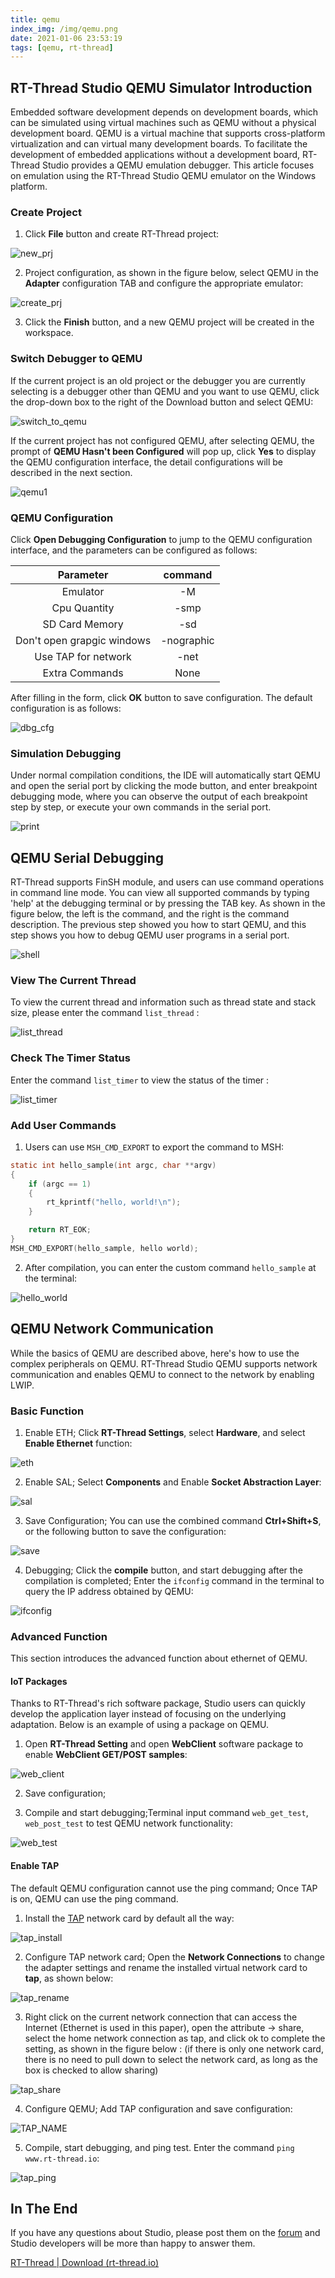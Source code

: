 ```yaml
---
title: qemu
index_img: /img/qemu.png
date: 2021-01-06 23:53:19
tags: [qemu, rt-thread]
---
```


## RT-Thread Studio QEMU Simulator Introduction 

Embedded software development depends on development boards, which can be simulated using virtual machines such as QEMU without a physical development board. QEMU is a virtual machine that supports cross-platform virtualization and can virtual many development boards. To facilitate the development of embedded applications without a development board, RT-Thread Studio provides a QEMU emulation debugger. This article focuses on emulation using the RT-Thread Studio QEMU emulator on the Windows platform.

### Create Project

1. Click **File** button and create RT-Thread project:

![new_prj](qemu\new_prj.png)

2. Project configuration, as shown in the figure below, select QEMU in the **Adapter** configuration TAB and configure the appropriate emulator:

![create_prj](qemu\create_prj.png)

3. Click the **Finish** button, and a new QEMU project will be created in the workspace.

### Switch Debugger to QEMU

If the current project is an old project or the debugger you are currently selecting is a debugger other than QEMU and you want to use QEMU, click the drop-down box to the right of the Download button and select QEMU:

![switch_to_qemu](qemu\switch_to_qemu.png)

If the current project has not configured QEMU, after selecting QEMU, the prompt of **QEMU Hasn't been Configured** will pop up, click **Yes** to display the QEMU configuration interface, the detail configurations  will be described in the next section.

![qemu1](qemu\qemu1.png)

### QEMU Configuration

Click **Open Debugging Configuration** to jump to the QEMU configuration interface, and the parameters can be configured as follows:

|         Parameter          |  command   |
| :------------------------: | :--------: |
|          Emulator          |     -M     |
|        Cpu Quantity        |    -smp    |
|       SD Card Memory       |    -sd     |
| Don't open grapgic windows | -nographic |
|    Use TAP for network     |    -net    |
|       Extra Commands       |    None    |

After filling in the form, click **OK** button to save configuration. The default configuration is as follows:

![dbg_cfg](qemu\dbg_cfg.png)

### Simulation Debugging

Under normal compilation conditions, the IDE will automatically start QEMU and open the serial port by clicking the mode button, and enter breakpoint debugging mode, where you can observe the output of each breakpoint step by step, or execute your own commands in the serial port.

![print](qemu\print.png)

## QEMU Serial Debugging

RT-Thread supports FinSH module, and users can use command operations in command line mode. You can view all supported commands by typing 'help' at the debugging terminal or by pressing the TAB key. As shown in the figure below, the left is the command, and the right is the command description. The previous step showed you how to start QEMU, and this step shows you how to debug QEMU user programs in a serial port.

![shell](qemu\shell.png)

### View The Current Thread

To view the current thread and information such as thread state and stack size, please enter the command `list_thread` :

![list_thread](qemu\list_thread.png)

### Check The Timer Status

Enter the command `list_timer`  to view the status of the timer :

![list_timer](qemu\list_timer.png)

### Add User Commands

1. Users can use `MSH_CMD_EXPORT` to export the command to MSH:

```c
static int hello_sample(int argc, char **argv)
{
    if (argc == 1)
    {
    	rt_kprintf("hello, world!\n");
    }

    return RT_EOK;
}
MSH_CMD_EXPORT(hello_sample, hello world);
```

2. After compilation, you can enter the custom command `hello_sample` at the terminal:

![hello_world](qemu\hello_world.png)

## QEMU Network Communication

While the basics of QEMU are described above, here's how to use the complex peripherals on QEMU. RT-Thread Studio QEMU supports network communication and enables QEMU to connect to the network by enabling LWIP.

### Basic Function

1. Enable ETH; Click **RT-Thread Settings**, select **Hardware**, and select **Enable Ethernet** function:

![eth](qemu\eth.png)

2. Enable SAL; Select **Components** and Enable **Socket Abstraction Layer**:

![sal](qemu\sal.png)

3. Save Configuration; You can use the combined command **Ctrl+Shift+S**, or the following button to save the configuration:

![save](qemu\save.png)

4. Debugging; Click the **compile** button, and start debugging after the compilation is completed; Enter the `ifconfig` command in the terminal to query the IP address obtained by QEMU:

![ifconfig](qemu\ifconfig.png)

### Advanced Function

This section introduces the advanced function about ethernet of QEMU.

#### IoT Packages

Thanks to RT-Thread's rich software package, Studio users can quickly develop the application layer instead of focusing on the underlying adaptation. Below is an example of using a package on QEMU.

1. Open **RT-Thread Setting** and open **WebClient** software package to enable **WebClient GET/POST samples**:

![web_client](qemu\web_client.png)

2. Save configuration;

3. Compile and start debugging;Terminal input command `web_get_test`, `web_post_test` to test QEMU network functionality:

![web_test](qemu\web_test.png)

#### Enable TAP

The default QEMU configuration cannot use the ping command; Once TAP is on, QEMU can use the ping command.

1. Install the [TAP](https://tap-windows.updatestar.com/) network card  by default all the way:

![tap_install](qemu\tap_install.png)

2. Configure TAP network card; Open the **Network Connections** to change the adapter settings and rename the installed virtual network card to **tap**, as shown below:

![tap_rename](qemu\tap_rename.png)

3. Right click on the current network connection that can access the Internet (Ethernet is used in this paper), open the attribute -> share, select the home network connection as tap, and click ok to complete the setting, as shown in the figure below : (if there is only one network card, there is no need to pull down to select the network card, as long as the box is checked to allow sharing)

![tap_share](qemu\tap_share.png)

4. Configure QEMU; Add TAP configuration and save configuration:

![TAP_NAME](qemu\TAP_NAME.png)

5. Compile, start debugging, and ping test. Enter the command `ping www.rt-thread.io`:

![tap_ping](qemu\tap_ping.png)

## In The End

If you have any questions about Studio, please post them on the [forum](https://club.rt-thread.io/) and Studio developers will be more than happy to answer them.

[RT-Thread | Download (rt-thread.io)](https://www.rt-thread.io/download.html?download=Studio)